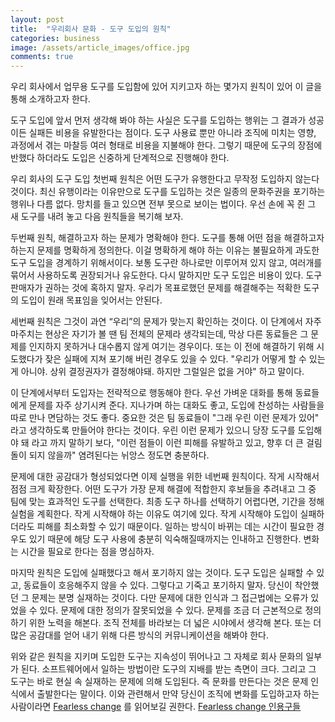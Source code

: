 ```yaml
---
layout: post
title:  "우리회사 문화 - 도구 도입의 원칙"
categories: business
image: /assets/article_images/office.jpg
comments: true
---
```


우리 회사에서 업무용 도구를 도입함에 있어 지키고자 하는 몇가지 원칙이 있어 이 글을 통해 소개하고자 한다.

도구 도입에 앞서 먼저 생각해 봐야 하는 사실은 도구를 도입하는 행위는 그 결과가 성공이든 실패든 비용을 유발한다는 점이다. 도구 사용료 뿐만 아니라 조직에 미치는 영향, 과정에서 겪는 마찰등 여러 형태로 비용을 지불해야 한다. 그렇기 때문에 도구의 장점에 반했다 하더라도 도입은 신중하게 단계적으로 진행해야 한다.

우리 회사의 도구 도입 첫번째 원칙은 어떤 도구가 유행한다고 무작정 도입하지 않는다 것이다. 최신 유행이라는 이유만으로 도구를 도입하는 것은 일종의 문화주권을 포기하는 행위나 다름 없다. 망치를 들고 있으면 전부 못으로 보이는 법이다. 우선 손에 꼭 쥔 그 새 도구를 내려 놓고 다음 원칙들을 복기해 보자.

두번째 원칙, 해결하고자 하는 문제가 명확해야 한다. 도구를 통해 어떤 점을 해결하고자 하는지 문제를 명확하게 정의한다. 이걸 명확하게 해야 하는 이유는 불필요하게 과도한 도구 도입을 경계하기 위해서이다. 보통 도구란 하나로만 이루어져 있지 않고, 여러개를 묶어서 사용하도록 권장되거나 유도한다. 다시 말하지만 도구 도입은 비용이 있다. 도구 판매자가 권하는 것에 혹하지 말자. 우리가 목표로했던 문제를 해결해주는 적확한 도구의 도입이 원래 목표임을 잊어서는 안된다.

세번째 원칙은 그것이 과연 “우리”의 문제가 맞는지 확인하는 것이다. 이 단계에서 자주 마주치는 현상은 자기가 볼 땐 팀 전체의 문제라 생각되는데, 막상 다른 동료들은 그 문제를 인지하지 못하거나 대수롭지 않게 여기는 경우이다. 또는 이 전에 해결하기 위해 시도했다가 잦은 실패에 지쳐 포기해 버린 경우도 있을 수 있다. "우리가 어떻게 할 수 있는 게 아니야. 상위 결정권자가 결정해야돼. 하지만 그럴일은 없을 거야" 하고 말이다.

이 단계에서부터 도입자는 전략적으로 행동해야 한다. 우선 가벼운 대화를 통해 동료들에게 문제를 자주 상기시켜 준다. 지나가며 하는 대화도 좋고, 도입에 찬성하는 사람들을 따로 만나 면담하는 것도 좋다. 중요한 것은 팀 동료들이 "그래 우린 이런 문제가 있어" 라고 생각하도록 만들어야 한다는 것이다. 우린 이런 문제가 있으니 당장 도구를 도입해야 돼 라고 까지 말하기 보다, "이런 점들이 이런 피해를 유발하고 있고, 향후 더 큰 걸림돌이 되지 않을까" 염려된다는 뉘앙스 정도면 충분하다.

문제에 대한 공감대가 형성되었다면 이제 실행을 위한 네번째 원칙이다. 작게 시작해서 점점 크게 확장한다. 어떤 도구가 가장 문제 해결에 적합한지 후보들을 추려내고 그 중 팀에 맞는 효과적인 도구를 선택한다. 최종 도구 하나를 선택하기 어렵다면, 기간을 정해 실험을 계획한다. 작게 시작해야 하는 이유도 여기에 있다. 작게 시작해야 도입이 실패하더라도 피해를 최소화할 수 있기 때문이다. 일하는 방식이 바뀌는 데는 시간이 필요한 경우도 있기 때문에 해당 도구 사용에 충분히 익숙해질때까지는 인내하고 진행한다. 변화는 시간을 필요로 한다는 점을 명심하자.

마지막 원칙은 도입에 실패했다고 해서 포기하지 않는 것이다. 도구 도입은 실패할 수 있고, 동료들이 호응해주지 않을 수 있다. 그렇다고 기죽고 포기하지 말자. 당신이 착안했던 그 문제는 분명 실재하는 것이다. 다만 문제에 대한 인식과 그 접근법에는 오류가 있었을 수 있다. 문제에 대한 정의가 잘못되었을 수 있다. 문제를 조금 더 근본적으로 정의하기 위한 노력을 해본다. 조직 전체를 바라보는 더 넓은 시야에서 생각해 본다. 또는 더 많은 공감대를 얻어 내기 위해 다른 방식의 커뮤니케이션을 해봐야 한다.

위와 같은 원칙을 지키며 도입한 도구는 지속성이 뛰어나고 그 자체로 회사 문화의 일부가 된다. 소프트웨어에서 일하는 방법이란 도구의 지배를 받는 측면이 크다. 그리고 그 도구는 바로 현실 속 실재하는 문제에 의해 도입된다. 즉 문화를 만든다는 것은 문제 인식에서 출발한다는 말이다. 이와 관련해서 만약 당신이 조직에 변화를 도입하고자 하는 사람이라면 [Fearless change](http://gsong.pe.kr/book/2011/12/13/fearless-change-ec-a1-b0-ec-a7-81-ec-97-90-eb-b3-80-ed-99-94-eb-a5-bc-ec-9c-a0-eb-8f-84-ed-95-98-eb-8a-94-eb-b0-a9-eb-b2-95.html) 를 읽어보길 권한다. [Fearless change 인용구들](http://gsong.pe.kr/book/2011/12/14/fearless-change-ec-9d-b8-ec-9a-a9.html)
